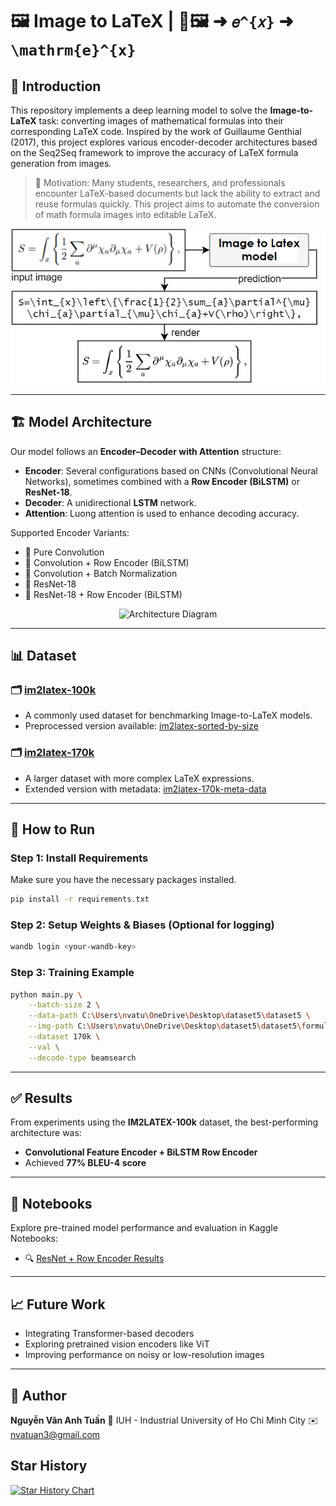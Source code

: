 # 🖼️ Image to LaTeX | 🧠🖼️ ➜ `𝑒^{𝑥}` ➜ `\mathrm{e}^{x}`

## 📘 Introduction

This repository implements a deep learning model to solve the **Image-to-LaTeX** task: converting images of mathematical formulas into their corresponding LaTeX code. Inspired by the work of Guillaume Genthial (2017), this project explores various encoder-decoder architectures based on the Seq2Seq framework to improve the accuracy of LaTeX formula generation from images.

> 🧠 Motivation: Many students, researchers, and professionals encounter LaTeX-based documents but lack the ability to extract and reuse formulas quickly. This project aims to automate the conversion of math formula images into editable LaTeX.

<p align="center">
  <img src="https://raw.githubusercontent.com/tuanio/image2latex/be4f49b651740ddfd702c508f982afb605affe3e/img_to_latex_diagram.png" alt="Image2Latex Diagram"/>
</p>

---

## 🏗️ Model Architecture

Our model follows an **Encoder–Decoder with Attention** structure:

* **Encoder**: Several configurations based on CNNs (Convolutional Neural Networks), sometimes combined with a **Row Encoder (BiLSTM)** or **ResNet-18**.
* **Decoder**: A unidirectional **LSTM** network.
* **Attention**: Luong attention is used to enhance decoding accuracy.

Supported Encoder Variants:

* 🧱 Pure Convolution
* 🧱 Convolution + Row Encoder (BiLSTM)
* 🧱 Convolution + Batch Normalization
* 🧱 ResNet-18
* 🧱 ResNet-18 + Row Encoder (BiLSTM)

<p align="center">
  <img src="https://deforani.sirv.com/Images/Github/Image2Latex/image2latex.png" alt="Architecture Diagram"/>
</p>

---

## 📊 Dataset

### 🗂️ [im2latex-100k](https://www.kaggle.com/datasets/shahrukhkhan/im2latex100k)

* A commonly used dataset for benchmarking Image-to-LaTeX models.
* Preprocessed version available: [im2latex-sorted-by-size](https://www.kaggle.com/datasets/tuannguyenvananh/im2latex-sorted-by-size)

### 🗂️ [im2latex-170k](https://www.kaggle.com/datasets/rvente/im2latex170k)

* A larger dataset with more complex LaTeX expressions.
* Extended version with metadata: [im2latex-170k-meta-data](https://www.kaggle.com/datasets/tuannguyenvananh/im2latex-170k-meta-data)

---

## 🚀 How to Run

### Step 1: Install Requirements

Make sure you have the necessary packages installed.

```bash
pip install -r requirements.txt
```

### Step 2: Setup Weights & Biases (Optional for logging)

```bash
wandb login <your-wandb-key>
```

### Step 3: Training Example

```bash
python main.py \
    --batch-size 2 \
    --data-path C:\Users\nvatu\OneDrive\Desktop\dataset5\dataset5 \
    --img-path C:\Users\nvatu\OneDrive\Desktop\dataset5\dataset5\formula_images \
    --dataset 170k \
    --val \
    --decode-type beamsearch
```

---

## ✅ Results

From experiments using the **IM2LATEX-100k** dataset, the best-performing architecture was:

* **Convolutional Feature Encoder + BiLSTM Row Encoder**
* Achieved **77% BLEU-4 score**

---

## 📌 Notebooks

Explore pre-trained model performance and evaluation in Kaggle Notebooks:

* 🔍 [ResNet + Row Encoder Results](https://www.kaggle.com/code/tuannguyenvananh/image2latex-resnetbilstm-lstm)

---

## 📈 Future Work

* Integrating Transformer-based decoders
* Exploring pretrained vision encoders like ViT
* Improving performance on noisy or low-resolution images

---

## 📧 Author

**Nguyễn Văn Anh Tuấn**
📍 IUH - Industrial University of Ho Chi Minh City
✉️ [nvatuan3@gmail.com](mailto:nvatuan3@gmail.com)


## Star History

[![Star History Chart](https://api.star-history.com/svg?repos=tuanio/image2latex&type=Date)](https://star-history.com/#tuanio/image2latex&Date)

